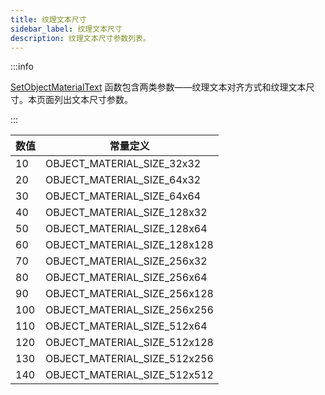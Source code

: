 ```yaml
---
title: 纹理文本尺寸
sidebar_label: 纹理文本尺寸
description: 纹理文本尺寸参数列表。
---
```


:::info

[SetObjectMaterialText](../functions/SetObjectMaterialText) 函数包含两类参数——纹理文本对齐方式和纹理文本尺寸。本页面列出文本尺寸参数。

:::

| 数值 | 常量定义                     |
| ---- | ---------------------------- |
| 10   | OBJECT_MATERIAL_SIZE_32x32   |
| 20   | OBJECT_MATERIAL_SIZE_64x32   |
| 30   | OBJECT_MATERIAL_SIZE_64x64   |
| 40   | OBJECT_MATERIAL_SIZE_128x32  |
| 50   | OBJECT_MATERIAL_SIZE_128x64  |
| 60   | OBJECT_MATERIAL_SIZE_128x128 |
| 70   | OBJECT_MATERIAL_SIZE_256x32  |
| 80   | OBJECT_MATERIAL_SIZE_256x64  |
| 90   | OBJECT_MATERIAL_SIZE_256x128 |
| 100  | OBJECT_MATERIAL_SIZE_256x256 |
| 110  | OBJECT_MATERIAL_SIZE_512x64  |
| 120  | OBJECT_MATERIAL_SIZE_512x128 |
| 130  | OBJECT_MATERIAL_SIZE_512x256 |
| 140  | OBJECT_MATERIAL_SIZE_512x512 |
